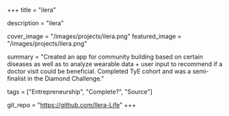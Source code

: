 +++
title = "ilera"

description = "ilera"

cover_image = "/images/projects/ilera.png"
featured_image = "/images/projects/ilera.png"

summary = "Created an app for community building based on certain diseases as well as to analyze wearable data + user input to recommend if a doctor visit could be beneficial. Completed TyE cohort and was a semi-finalist in the Diamond Challenge."

tags = ["Entrepreneurship", "Complete?", "Source"]


git_repo = "https://github.com/Ilera-Life"
+++


